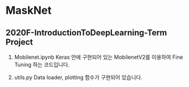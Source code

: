 # MaskNet
## 2020F-IntroductionToDeepLearning-Term Project

1. Mobilenet.ipynb
Keras 안에 구현되어 있는 MobilenetV2를 이용하여 Fine Tuning 하는 코드입니다.

1. utils.py
Data loader, plotting 함수가 구현되어 있습니다.